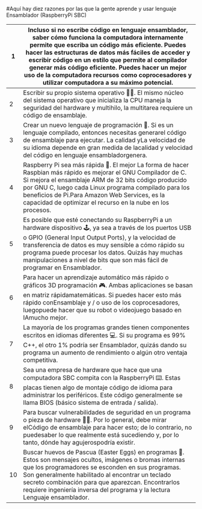 
#Aquí hay diez razones por las que la gente aprende y usar lenguaje Ensamblador (RaspberryPi SBC)

| 1  	|  Incluso si no escribe código en lenguaje ensamblador, saber cómo funciona la computadora internamente permite que escriba un código más eficiente. Puedes hacer las estructuras de datos más fáciles de acceder y escribir código en un estilo que permite al compilador generar más código eficiente. Puedes hacer un mejor uso de la computadora recursos como coprocesadores y utilizar computadora a su máximo potencial. 	|
|----	|--------------------------------------------------------------------------------------------------------------------------------------------------------------------------------------------------------------------------------------------------------------------------------------------------------------------------------------------------------------------------------------------------------------------------------	|
| 2  	| Escribir su propio sistema operativo 👩‍💻. El mismo núcleo del sistema operativo que inicializa la CPU maneja la seguridad del hardware y multihilo, la multitarea requiere un código de ensamblaje.                                                                                                                                                                                                                                	|
| 3  	| Crear un nuevo lenguaje de programación 🤖. Si es un lenguaje compilado, entonces necesitas generarel código de ensamblaje para ejecutar. La calidad yLa velocidad de su idioma depende en gran medida de lacalidad y velocidad del código en lenguaje ensambladorgenera.                                                                                                                                                         	|
| 4  	| Raspberry Pi sea más rápida 🚀. El mejor La forma de hacer Raspbian más rápido es mejorar el GNU Compilador de C. Si mejora el ensamblaje ARM de 32 bits código producido por GNU C, luego cada Linux programa compilado para los beneficios de Pi.Para Amazon Web Services, es la capacidad de optimizar el recurso en la nube en los procesos.                                                                                	|
| 5  	| Es posible que esté conectando su RaspberryPi a un hardware dispositivo 🕹️, ya sea a través de los puertos USB o GPIO (General Input Output Ports), y la velocidad de transferencia de datos es muy sensible a cómo rápido su programa puede procesar los datos. Quizás hay muchas manipulaciones a nivel de bits que son más fácil de programar en Ensamblador.                                                                  	|
| 6  	| Para hacer un aprendizaje automático más rápido o gráficos 3D programación 🎮. Ambas aplicaciones se basan en matriz rápidamatemáticas. Si puedes hacer esto más rápido conEnsamblaje y / o uso de los coprocesadores, luegopuede hacer que su robot o videojuego basado en IAmucho mejor.                                                                                                                                        	|
| 7  	| La mayoría de los programas grandes tienen componentes escritos en idiomas diferentes 💻. Si su programa es 99% C++, el otro 1% podría ser Ensamblador, quizás dando su programa un aumento de rendimiento o algún otro ventaja competitiva.                                                                                                                                                                                      	|
| 8  	| Sea una empresa de hardware que hace que una computadora SBC compita con la RaspberryPi ⌨️. Estas placas tienen algo de montaje código de idioma para administrar los periféricos. Este código generalmente se llama BIOS (básico sistema de entrada / salida).                                                                                                                                                                         	|
| 9  	| Para buscar vulnerabilidades de seguridad en un programa o pieza de hardware 🧞‍♂️. Por lo general, debe mirar elCódigo de ensamblaje para hacer esto; de lo contrario, no puedesaber lo que realmente está sucediendo y, por lo tanto, dónde hay agujerospodría existir.                                                                                                                                                            	|
| 10 	| Buscar huevos de Pascua (Easter Eggs) en programas 🥚. Estos son mensajes ocultos, imágenes o bromas internas que los programadores se esconden en sus programas. Son generalmente habilitado al encontrar un teclado secreto combinación para que aparezcan. Encontrarlos requiere ingeniería inversa del programa y la lectura Lenguaje ensamblador.                                                                            	|
